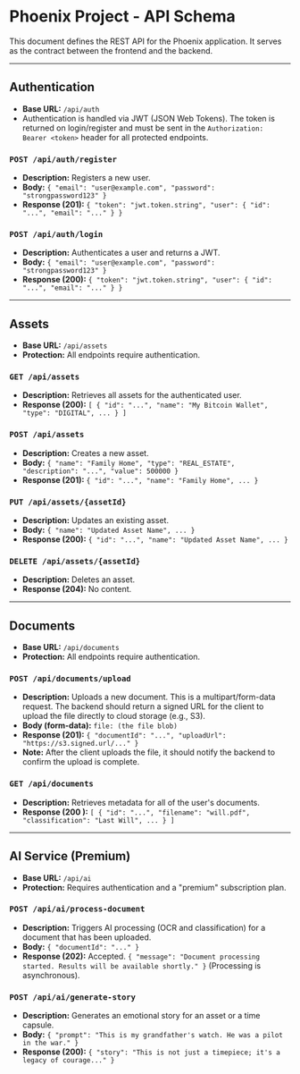 # Phoenix Project - API Schema

This document defines the REST API for the Phoenix application. It serves as the contract between the frontend and the backend.

---

## Authentication

-   **Base URL:** `/api/auth`
-   Authentication is handled via JWT (JSON Web Tokens). The token is returned on login/register and must be sent in the `Authorization: Bearer <token>` header for all protected endpoints.

### `POST /api/auth/register`
-   **Description:** Registers a new user.
-   **Body:** `{ "email": "user@example.com", "password": "strongpassword123" }`
-   **Response (201):** `{ "token": "jwt.token.string", "user": { "id": "...", "email": "..." } }`

### `POST /api/auth/login`
-   **Description:** Authenticates a user and returns a JWT.
-   **Body:** `{ "email": "user@example.com", "password": "strongpassword123" }`
-   **Response (200):** `{ "token": "jwt.token.string", "user": { "id": "...", "email": "..." } }`

---

## Assets

-   **Base URL:** `/api/assets`
-   **Protection:** All endpoints require authentication.

### `GET /api/assets`
-   **Description:** Retrieves all assets for the authenticated user.
-   **Response (200):** `[ { "id": "...", "name": "My Bitcoin Wallet", "type": "DIGITAL", ... } ]`

### `POST /api/assets`
-   **Description:** Creates a new asset.
-   **Body:** `{ "name": "Family Home", "type": "REAL_ESTATE", "description": "...", "value": 500000 }`
-   **Response (201):** `{ "id": "...", "name": "Family Home", ... }`

### `PUT /api/assets/{assetId}`
-   **Description:** Updates an existing asset.
-   **Body:** `{ "name": "Updated Asset Name", ... }`
-   **Response (200):** `{ "id": "...", "name": "Updated Asset Name", ... }`

### `DELETE /api/assets/{assetId}`
-   **Description:** Deletes an asset.
-   **Response (204):** No content.

---

## Documents

-   **Base URL:** `/api/documents`
-   **Protection:** All endpoints require authentication.

### `POST /api/documents/upload`
-   **Description:** Uploads a new document. This is a multipart/form-data request. The backend should return a signed URL for the client to upload the file directly to cloud storage (e.g., S3).
-   **Body (form-data):** `file: (the file blob)`
-   **Response (201):** `{ "documentId": "...", "uploadUrl": "https://s3.signed.url/..." }`
-   **Note:** After the client uploads the file, it should notify the backend to confirm the upload is complete.

### `GET /api/documents`
-   **Description:** Retrieves metadata for all of the user's documents.
-   **Response (200 ):** `[ { "id": "...", "filename": "will.pdf", "classification": "Last Will", ... } ]`

---

## AI Service (Premium)

-   **Base URL:** `/api/ai`
-   **Protection:** Requires authentication and a "premium" subscription plan.

### `POST /api/ai/process-document`
-   **Description:** Triggers AI processing (OCR and classification) for a document that has been uploaded.
-   **Body:** `{ "documentId": "..." }`
-   **Response (202):** Accepted. `{ "message": "Document processing started. Results will be available shortly." }` (Processing is asynchronous).

### `POST /api/ai/generate-story`
-   **Description:** Generates an emotional story for an asset or a time capsule.
-   **Body:** `{ "prompt": "This is my grandfather's watch. He was a pilot in the war." }`
-   **Response (200):** `{ "story": "This is not just a timepiece; it's a legacy of courage..." }`
